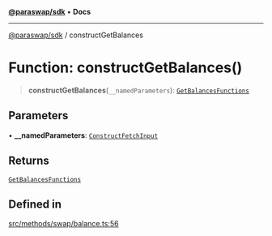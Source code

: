 [**@paraswap/sdk**](../README.md) • **Docs**

***

[@paraswap/sdk](../globals.md) / constructGetBalances

# Function: constructGetBalances()

> **constructGetBalances**(`__namedParameters`): [`GetBalancesFunctions`](../type-aliases/GetBalancesFunctions.md)

## Parameters

• **\_\_namedParameters**: [`ConstructFetchInput`](../interfaces/ConstructFetchInput.md)

## Returns

[`GetBalancesFunctions`](../type-aliases/GetBalancesFunctions.md)

## Defined in

[src/methods/swap/balance.ts:56](https://github.com/paraswap/paraswap-sdk/blob/master/src/methods/swap/balance.ts#L56)
